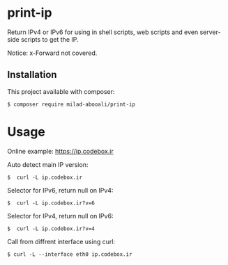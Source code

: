 # print-ip


Return IPv4 or IPv6 for using in shell scripts, web scripts and even server-side scripts to get the IP.

Notice: x-Forward not covered.

## Installation

This project available with composer:
```
$ composer require milad-abooali/print-ip
```

# Usage

Online example:
https://ip.codebox.ir

Auto detect main IP version:
```
$  curl -L ip.codebox.ir
```

Selector for IPv6, return null on IPv4:
```
$  curl -L ip.codebox.ir?v=6
```

Selector for IPv4, return null on IPv6:
```
$  curl -L ip.codebox.ir?v=4
```

Call from diffrent interface using curl:
```
$ curl -L --interface eth0 ip.codebox.ir
```

